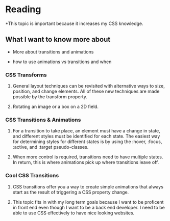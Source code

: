 # Reading

*This topic is important because it increases my CSS knowledge.

## What I want to know more about

- More about transitions and animations

- how to use animations vs transitions and when

### CSS Transforms

1. General layout techniques can be revisited with alternative ways to size, position, and change elements. All of these new techniques are made possible by the transform property.

2. Rotating an image or a box on a 2D field. 

### CSS Transitions & Animations

1. For a transition to take place, an element must have a change in state, and different styles must be identified for each state. The easiest way for determining styles for different states is by using the :hover, :focus, :active, and :target pseudo-classes.

2. When more control is required, transitions need to have multiple states. In return, this is where animations pick up where transitions leave off.

### Cool CSS Transitions

1. CSS transitions offer you a way to create simple animations that always start as the result of triggering a CSS property change.

2. This topic fits in with my long term goals because I want to be proficent in front end even though I want to be a back end developer. I need to be able to use CSS effectively to have nice looking websites.